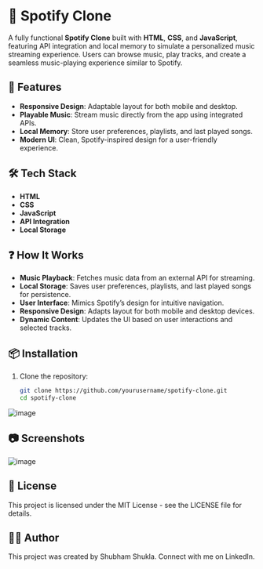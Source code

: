# 🎵 Spotify Clone

A fully functional **Spotify Clone** built with **HTML**, **CSS**, and **JavaScript**, featuring API integration and local memory to simulate a personalized music streaming experience. Users can browse music, play tracks, and create a seamless music-playing experience similar to Spotify.

## 🚀 Features

- **Responsive Design**: Adaptable layout for both mobile and desktop.
- **Playable Music**: Stream music directly from the app using integrated APIs.
- **Local Memory**: Store user preferences, playlists, and last played songs.
- **Modern UI**: Clean, Spotify-inspired design for a user-friendly experience.

## 🛠️ Tech Stack

- **HTML**
- **CSS**
- **JavaScript**
- **API Integration**
- **Local Storage**

## ❓ How It Works

- **Music Playback**: Fetches music data from an external API for streaming.
- **Local Storage**: Saves user preferences, playlists, and last played songs for persistence.
- **User Interface**: Mimics Spotify’s design for intuitive navigation.
- **Responsive Design**: Adapts layout for both mobile and desktop devices.
- **Dynamic Content**: Updates the UI based on user interactions and selected tracks.


## 📦 Installation

1. Clone the repository:
   ```bash
   git clone https://github.com/yourusername/spotify-clone.git
   cd spotify-clone
   
![image](https://github.com/user-attachments/assets/b107370a-5e0e-4152-a6c6-0e156e3107da)


## 📷 Screenshots
![image](https://github.com/user-attachments/assets/7ff2d35d-3445-43bf-a8be-a8e954e6bd50)



## 📝 License
This project is licensed under the MIT License - see the LICENSE file for details.

## 👨‍💻 Author
This project was created by Shubham Shukla. Connect with me on LinkedIn.
